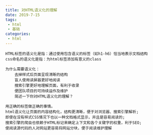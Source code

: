 ```yaml
---
title: 对HTML语义化的理解
date: 2019-7-15
tags:
 - html
 - 基础
categories:
 - html
---
```


    HTML标签的语义化是指：通过使用包含语义的标签（如h1-h6）恰当地表示文档结构
    css命名的语义化是指：为html标签添加有意义的class
    
    为什么需要语义化：
        去掉样式后页面呈现清晰的结构
        盲人使用读屏器更好地阅读
        搜索引擎更好地理解页面，有利于收录
        便团队项目的可持续运作及维护
        简述一下你对HTML语义化的理解？

    用正确的标签做正确的事情。
    html语义化让页面的内容结构化，结构更清晰，便于对浏览器、搜索引擎解析;
    即使在没有样式CSS情况下也以一种文档格式显示，并且是容易阅读的;
    搜索引擎的爬虫也依赖于HTML标记来确定上下文和各个关键字的权重，利于SEO;
    使阅读源代码的人对网站更容易将网站分块，便于阅读维护理解